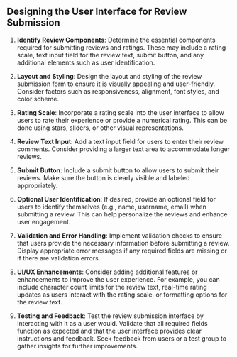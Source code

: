 
## Designing the User Interface for Review Submission

1. **Identify Review Components**: Determine the essential components required for submitting reviews and ratings. These may include a rating scale, text input field for the review text, submit button, and any additional elements such as user identification.

2. **Layout and Styling**: Design the layout and styling of the review submission form to ensure it is visually appealing and user-friendly. Consider factors such as responsiveness, alignment, font styles, and color scheme.

3. **Rating Scale**: Incorporate a rating scale into the user interface to allow users to rate their experience or provide a numerical rating. This can be done using stars, sliders, or other visual representations. 

4. **Review Text Input**: Add a text input field for users to enter their review comments. Consider providing a larger text area to accommodate longer reviews. 

5. **Submit Button**: Include a submit button to allow users to submit their reviews. Make sure the button is clearly visible and labeled appropriately.

6. **Optional User Identification**: If desired, provide an optional field for users to identify themselves (e.g., name, username, email) when submitting a review. This can help personalize the reviews and enhance user engagement.

7. **Validation and Error Handling**: Implement validation checks to ensure that users provide the necessary information before submitting a review. Display appropriate error messages if any required fields are missing or if there are validation errors.

8. **UI/UX Enhancements**: Consider adding additional features or enhancements to improve the user experience. For example, you can include character count limits for the review text, real-time rating updates as users interact with the rating scale, or formatting options for the review text.

9. **Testing and Feedback**: Test the review submission interface by interacting with it as a user would. Validate that all required fields function as expected and that the user interface provides clear instructions and feedback. Seek feedback from users or a test group to gather insights for further improvements.

